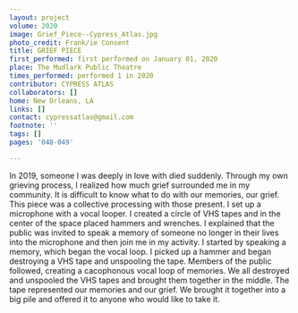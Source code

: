 ```yaml
---
layout: project
volume: 2020
image: Grief_Piece--Cypress_Atlas.jpg
photo_credit: Frank/ie Consent
title: GRIEF PIECE
first_performed: first performed on January 01, 2020
place: The Mudlark Public Theatre
times_performed: performed 1 in 2020
contributor: CYPRESS ATLAS
collaborators: []
home: New Orleans, LA
links: []
contact: cypressatlas@gmail.com
footnote: ''
tags: []
pages: '048-049'

---
```


In 2019, someone I was deeply in love with died suddenly. Through my own grieving process, I realized how much grief surrounded me in my community. It is difficult to know what to do with our memories, our grief. This piece was a collective processing with those present. I set up a microphone with a vocal looper. I created a circle of VHS tapes and in the center of the space placed hammers and wrenches. I explained that the public was invited to speak a memory of someone no longer in their lives into the microphone and then join me in my activity. I started by speaking a memory, which began the vocal loop. I picked up a hammer and began destroying a VHS tape and unspooling the tape. Members of the public followed, creating a cacophonous vocal loop of memories. We all destroyed and unspooled the VHS tapes and brought them together in the middle. The tape represented our memories and our grief. We brought it together into a big pile and offered it to anyone who would like to take it. 
